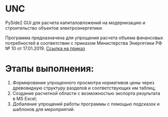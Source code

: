 # UNC
PySide2 GUI для расчета капиталовложений на модернизацию и строительство объектов электроэнергетики.

Программа предназначена для упрощения расчета объема финансовых потребностей в соответствии с приказом Министерства Энергетики РФ № 10 от 17.01.2019.
[Ссылка на приказ](https://minenergo.gov.ru/node/13918)
# Этапы выполнения:
1) Формирование упрощенного просмотра нормативов цены через древовидную структуру разделов и соответствующих им таблиц;
2) Создание расчетной области с возможностью экспорта результата в MS Excel;
3) Добаление упрощений работы программы с помощью подсказок и шаблонов для мероприятий.
